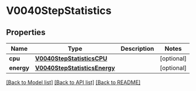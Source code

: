 # V0040StepStatistics

## Properties
Name | Type | Description | Notes
------------ | ------------- | ------------- | -------------
**cpu** | [**V0040StepStatisticsCPU**](V0040StepStatisticsCPU.md) |  | [optional] 
**energy** | [**V0040StepStatisticsEnergy**](V0040StepStatisticsEnergy.md) |  | [optional] 

[[Back to Model list]](../README.md#documentation-for-models) [[Back to API list]](../README.md#documentation-for-api-endpoints) [[Back to README]](../README.md)


